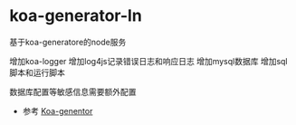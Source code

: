 # koa-generator-ln
基于koa-generatore的node服务

增加koa-logger
增加log4js记录错误日志和响应日志
增加mysql数据库
增加sql脚本和运行脚本

数据库配置等敏感信息需要额外配置

- 参考 [Koa-genentor](https://chenshenhai.github.io/koa2-note/)
